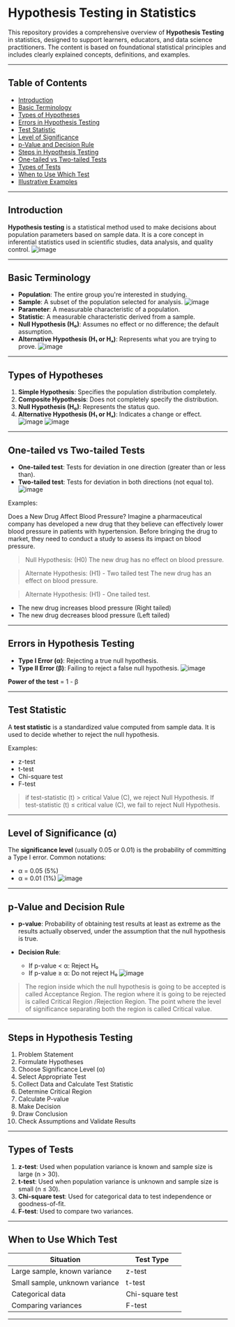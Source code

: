

# Hypothesis Testing in Statistics

This repository provides a comprehensive overview of **Hypothesis Testing** in statistics, designed to support learners, educators, and data science practitioners. The content is based on foundational statistical principles and includes clearly explained concepts, definitions, and examples.

---

## Table of Contents

* [Introduction](#introduction)
* [Basic Terminology](#basic-terminology)
* [Types of Hypotheses](#types-of-hypotheses)
* [Errors in Hypothesis Testing](#errors-in-hypothesis-testing)
* [Test Statistic](#test-statistic)
* [Level of Significance](#level-of-significance)
* [p-Value and Decision Rule](#p-value-and-decision-rule)
* [Steps in Hypothesis Testing](#steps-in-hypothesis-testing)
* [One-tailed vs Two-tailed Tests](#one-tailed-vs-two-tailed-tests)
* [Types of Tests](#types-of-tests)
* [When to Use Which Test](#when-to-use-which-test)
* [Illustrative Examples](#illustrative-examples)


---

## Introduction

**Hypothesis testing** is a statistical method used to make decisions about population parameters based on sample data. It is a core concept in inferential statistics used in scientific studies, data analysis, and quality control.
![image](https://github.com/user-attachments/assets/40ef34de-3eab-45d6-a2bd-718ed43cd1fa)


---

## Basic Terminology

* **Population**: The entire group you're interested in studying.
* **Sample**: A subset of the population selected for analysis. ![image](https://github.com/user-attachments/assets/53c1abf9-d0db-4915-a6c6-0a3ffc922788)
* **Parameter**: A measurable characteristic of a population.
* **Statistic**: A measurable characteristic derived from a sample.
* **Null Hypothesis (H₀)**: Assumes no effect or no difference; the default assumption.
* **Alternative Hypothesis (H₁ or Hₐ)**: Represents what you are trying to prove.
![image](https://github.com/user-attachments/assets/f1c518e6-e247-4f81-a49d-f43ab3984d8b)


---

## Types of Hypotheses

1. **Simple Hypothesis**: Specifies the population distribution completely.
2. **Composite Hypothesis**: Does not completely specify the distribution.
3. **Null Hypothesis (H₀)**: Represents the status quo.
4. **Alternative Hypothesis (H₁ or Hₐ)**: Indicates a change or effect.
![image](https://github.com/user-attachments/assets/d680675a-61fb-41b1-a3e1-e6bce7a3831a)
![image](https://github.com/user-attachments/assets/7cebe65c-80c1-4e6b-8b1a-ec8b1d028d80)

---
## One-tailed vs Two-tailed Tests

* **One-tailed test**: Tests for deviation in one direction (greater than or less than).
* **Two-tailed test**: Tests for deviation in both directions (not equal to).
![image](https://github.com/user-attachments/assets/cd07bf0c-6fd4-4a99-be06-cf88118f2252)

Examples:

Does a New Drug Affect Blood Pressure?
Imagine a pharmaceutical company has developed a new drug that they believe can effectively lower blood pressure in patients with hypertension. Before bringing the drug to market, they need to conduct a study to assess its impact on blood pressure.
> Null Hypothesis: (H0)
The new drug has no effect on blood pressure.

> Alternate Hypothesis: (H1) - Two tailed test 
The new drug has an effect on blood pressure.

> Alternate Hypothesis: (H1) - One tailed test.
- The new drug increases blood pressure 
    (Right tailed)
- The new drug decreases blood pressure 
    (Left tailed) 



---
## Errors in Hypothesis Testing

* **Type I Error (α)**: Rejecting a true null hypothesis.
* **Type II Error (β)**: Failing to reject a false null hypothesis.
![image](https://github.com/user-attachments/assets/dd1be08f-a015-4fc3-9a35-957a0b7c6bda)

**Power of the test** = 1 - β

---

## Test Statistic

A **test statistic** is a standardized value computed from sample data. It is used to decide whether to reject the null hypothesis.

Examples:

* z-test
* t-test
* Chi-square test
* F-test


> if test-statistic (t) > critical Value (C), we reject Null Hypothesis.
> If test-statistic (t) ≤ critical value (C), we fail to reject Null Hypothesis.

---

## Level of Significance (α)

The **significance level** (usually 0.05 or 0.01) is the probability of committing a Type I error. Common notations:

* α = 0.05 (5%)
* α = 0.01 (1%)
![image](https://github.com/user-attachments/assets/20ed9352-a282-4408-ac35-21aadebf8eb0)

---

## p-Value and Decision Rule

* **p-value**: Probability of obtaining test results at least as extreme as the results actually observed, under the assumption that the null hypothesis is true.
* **Decision Rule**:

  * If p-value < α: Reject H₀
  * If p-value ≥ α: Do not reject H₀
![image](https://github.com/user-attachments/assets/6204b4ef-c4a1-4417-b1b5-aefb2c0bc21c)
> The region inside which the null hypothesis is going to be accepted is called Acceptance Region. 
> The region where it is going to be rejected is called Critical Region /Rejection Region. 
> The point where the level of significance separating both the region is called Critical value.

---

## Steps in Hypothesis Testing

1. Problem Statement
2. Formulate Hypotheses
3. Choose Significance Level (α)
4. Select Appropriate Test
5. Collect Data and Calculate Test Statistic
6. Determine Critical Region
7. Calculate P-value
8. Make Decision
9. Draw Conclusion
10. Check Assumptions and Validate Results


---



## Types of Tests

1. **z-test**: Used when population variance is known and sample size is large (n > 30).
2. **t-test**: Used when population variance is unknown and sample size is small (n ≤ 30).
3. **Chi-square test**: Used for categorical data to test independence or goodness-of-fit.
4. **F-test**: Used to compare two variances.

---

## When to Use Which Test

| Situation                      | Test Type       |
| ------------------------------ | --------------- |
| Large sample, known variance   | z-test          |
| Small sample, unknown variance | t-test          |
| Categorical data               | Chi-square test |
| Comparing variances            | F-test          |

---
